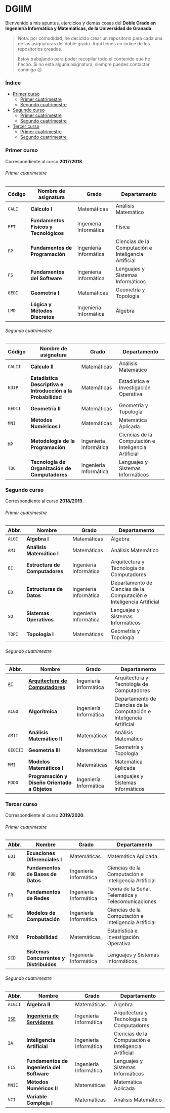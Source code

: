 # DGIIM
Bienvenido a mis apuntes, ejercicios y demás cosas del **Doble Grado en Ingeniería Informática y Matemáticas, de la Universidad de Granada**.

> Nota: por comodidad, he decidido crear un repositorio para cada una de las asignaturas del doble grado. Aquí tienes un índice de los repositorios creados.
>
> Estoy trabajando para poder recopilar todo el contenido que he hecho. Si no está alguna asignatura, siempre puedes contactar conmigo 😊

### Índice

* [Primer curso](#primer-curso)
	* [Primer cuatrimestre](#primer-cuatrimestre)
	* [Segundo cuatrimestre](#segundo-cuatrimestre)
* [Segundo curso](#segundo-curso)
	* [Primer cuatrimestre](#primer-cuatrimestre-1)
	* [Segundo cuatrimestre](#segundo-cuatrimestre-1)
* [Tercer curso](#tercer-curso)
	* [Primer cuatrimestre](#primer-cuatrimestre-2)
	* [Segundo cuatrimestre](#segundo-cuatrimestre-2)

### Primer curso

Correspondiente al curso **2017/2018**.

###### Primer cuatrimestre

| Código | Nombre de asignatura                   | Grado                  | Departamento                                                 |
| ------ | -------------------------------------- | ---------------------- | ------------------------------------------------------------ |
| `CALI` | **Cálculo I**                          | Matemáticas            | Análisis Matemático                                          |
| `FFT`  | **Fundamentos Físicos y Tecnológicos** | Ingeniería Informática | Física                                                       |
| `FP`   | **Fundamentos de Programación**        | Ingeniería Informática | Ciencias de la Computación e Inteligencia Artificial         |
| `FS`   | **Fundamentos del Software**           | Ingeniería Informática | Lenguajes y Sistemas Informáticos                            |
| `GEOI` | **Geometría I**                        | Matemáticas            | Geometría y Topología                                        |
| `LMD`  | **Lógica y Métodos Discretos**         | Ingeniería Informática | Álgebra                                                      |

###### Segundo cuatrimestre

| Código         | Nombre de asignatura               | Grado               | Departamento |
| -------------- | ---------------------------------- | ---------------------- | -------------- |
| `CALII` | **Cálculo II**                      | Matemáticas            | Análisis Matemático |
| `EDIP` | **Estadística Descriptiva e Introducción a la Probabilidad**       | Matemáticas | Estadística e Investigación Operativa |
| `GEOII` | **Geometría II**                    | Matemáticas            | Geometría y Topología |
| `MNI` | **Métodos Numéricos I**    | Matemáticas | Matemática Aplicada |
| `MP` | **Metodología de la Programación** | Ingeniería Informática | Ciencias de la Computación e Inteligencia Artificial |
| `TOC` | **Tecnología de Organización de Computadores**     | Ingeniería Informática | Lenguajes y Sistemas Informáticos |

### Segundo curso

Correspondiente al curso **2018/2019**.

###### Primer cuatrimestre

| Abbr.  | Nombre                         | Grado                  | Departamento                                                 |
| ------ | ------------------------------ | ---------------------- | ------------------------------------------------------------ |
| `ALGI` | **Álgebra I**                  | Matemáticas            | Álgebra                                                      |
| `AMI`  | **Análisis Matemático I**      | Matemáticas            | Análisis Matemático                                          |
| `EC`   | **Estructura de Computadores** | Ingeniería Informática | Arquitectura y Tecnología de Computadores                    |
| `ED`   | **Estructuras de Datos**       | Ingeniería Informática | Departamento de Ciencias de la Computación e Inteligencia Artificial |
| `SO`   | **Sistemas Operativos**        | Ingeniería Informática | Lenguajes y Sistemas Informáticos                            |
| `TOPI` | **Topología I**                | Matemáticas            | Geometría y Topología                                        |

###### Segundo cuatrimestre

| Abbr.    | Nombre                                        | Grado                  | Departamento                                                 |
| -------- | --------------------------------------------- | ---------------------- | ------------------------------------------------------------ |
| [`AC`](https://github.com/mianfg/DGIIM-AC) | [**Arquitectura de Computadores**](https://github.com/mianfg/DGIIM-AC) | Ingeniería Informática | Arquitectura y Tecnología de Computadores                    |
| `ALGO`   | **Algorítmica**                               | Ingeniería Informática | Departamento de Ciencias de la Computación e Inteligencia Artificial |
| `AMII`   | **Análisis Matemático II**                    | Matemáticas            | Análisis Matemático                                          |
| `GEOIII` | **Geometría III**                             | Matemáticas            | Geometría y Topología                                        |
| `MMI`    | **Modelos Matemáticos I**                     | Matemáticas            | Matemática Aplicada                                          |
| `PDOO`   | **Programación y Diseño Orientado a Objetos** | Ingeniería Informática | Lenguajes y Sistemas Informáticos                            |

### Tercer curso

Correspondiente al curso **2019/2020**.

###### Primer cuatrimestre

| Abbr.  | Nombre                                    | Grado                  | Departamento                                                 |
| ------ | ----------------------------------------- | ---------------------- | ------------------------------------------------------------ |
| `EDI` | **Ecuaciones Diferenciales I** | Matemáticas | Matemática Aplicada |
| `FBD` | **Fundamentos de Bases de Datos** | Ingeniería Informática | Ciencias de la Computación e Inteligencia Artificial |
| `FR` | **Fundamentos de Redes** | Ingeniería Informática | Teoría de la Señal, Telemática y Telecomunicaciones |
| `MC` | **Modelos de Computación** | Ingeniería Informática | Ciencias de la Computación e Inteligencia Artificial |
| `PROB` | **Probabilidad** | Matemáticas | Estadística e Investigación Operativa |
| `SCD` | **Sistemas Concurrentes y Distribuidos** | Ingeniería Informática | Lenguajes y Sistemas Informáticos |

###### Segundo cuatrimestre

| Abbr.                                        | Nombre                                                       | Grado                  | Departamento                                         |
| -------------------------------------------- | ------------------------------------------------------------ | ---------------------- | ---------------------------------------------------- |
| `ALGII`                                      | **Álgebra II**                                               | Matemáticas            | Álgebra                                              |
| [`ISE`](https://github.com/mianfg/DGIIM-ISE) | [**Ingeniería de Servidores**](https://github.com/mianfg/DGIIM-ISE) | Ingeniería Informática | Arquitectura y Tecnología de Computadores            |
| `IA`                                         | **Inteligencia Artificial**                                  | Ingeniería Informática | Ciencias de la Computación e Inteligencia Artificial |
| `FIS`                                        | **Fundamentos de Ingeniería del Software**                   | Ingeniería Informática | Lenguajes y Sistemas Informáticos                    |
| `MNII`                                       | **Métodos Numéricos II**                                     | Matemáticas            | Matemática Aplicada                                  |
| `VCI`                                        | **Variable Compleja I**                                      | Matemáticas            | Análisis Matemático                                  |

